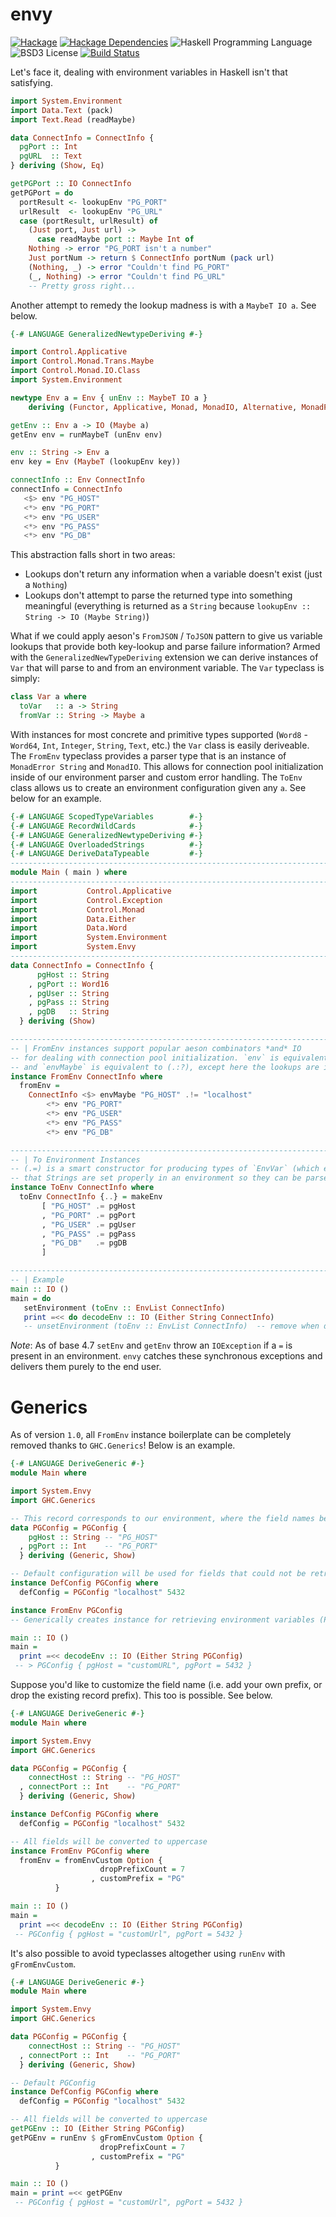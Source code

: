 envy
===================
[![Hackage](https://img.shields.io/hackage/v/envy.svg)](https://hackage.haskell.org/package/envy)
[![Hackage Dependencies](https://img.shields.io/hackage-deps/v/envy.svg)](https://packdeps.haskellers.com/feed?needle=envy)
![Haskell Programming Language](https://img.shields.io/badge/language-Haskell-blue.svg)
![BSD3 License](http://img.shields.io/badge/license-BSD3-brightgreen.svg)
[![Build Status](https://travis-ci.org/dmjio/envy.svg?branch=master)](https://travis-ci.org/dmjio/envy)

Let's face it, dealing with environment variables in Haskell isn't that satisfying.

```haskell
import System.Environment
import Data.Text (pack)
import Text.Read (readMaybe)

data ConnectInfo = ConnectInfo {
  pgPort :: Int
  pgURL  :: Text
} deriving (Show, Eq)

getPGPort :: IO ConnectInfo
getPGPort = do
  portResult <- lookupEnv "PG_PORT"
  urlResult  <- lookupEnv "PG_URL"
  case (portResult, urlResult) of
    (Just port, Just url) ->
      case readMaybe port :: Maybe Int of
	Nothing -> error "PG_PORT isn't a number"
	Just portNum -> return $ ConnectInfo portNum (pack url)
    (Nothing, _) -> error "Couldn't find PG_PORT"
    (_, Nothing) -> error "Couldn't find PG_URL"
    -- Pretty gross right...
```

Another attempt to remedy the lookup madness is with a `MaybeT IO a`. See below.
```haskell
{-# LANGUAGE GeneralizedNewtypeDeriving #-}

import Control.Applicative
import Control.Monad.Trans.Maybe
import Control.Monad.IO.Class
import System.Environment

newtype Env a = Env { unEnv :: MaybeT IO a }
    deriving (Functor, Applicative, Monad, MonadIO, Alternative, MonadPlus)

getEnv :: Env a -> IO (Maybe a)
getEnv env = runMaybeT (unEnv env)

env :: String -> Env a
env key = Env (MaybeT (lookupEnv key))

connectInfo :: Env ConnectInfo
connectInfo = ConnectInfo
   <$> env "PG_HOST"
   <*> env "PG_PORT"
   <*> env "PG_USER"
   <*> env "PG_PASS"
   <*> env "PG_DB"
```
This abstraction falls short in two areas:
  - Lookups don't return any information when a variable doesn't exist (just a `Nothing`)
  - Lookups don't attempt to parse the returned type into something meaningful (everything is returned as a `String` because `lookupEnv :: String -> IO (Maybe String)`)

What if we could apply aeson's `FromJSON` / `ToJSON` pattern to give us variable lookups that provide both key-lookup and parse failure information?
Armed with the `GeneralizedNewTypeDeriving` extension we can derive instances of `Var` that will parse to and from an environment variable. The `Var` typeclass is simply:
```haskell
class Var a where
  toVar   :: a -> String
  fromVar :: String -> Maybe a
```
With instances for most concrete and primitive types supported (`Word8` - `Word64`, `Int`, `Integer`, `String`, `Text`, etc.) the `Var` class is easily deriveable. The `FromEnv` typeclass provides a parser type that is an instance of `MonadError String` and `MonadIO`. This allows for connection pool initialization inside of our environment parser and custom error handling. The `ToEnv` class allows us to create an environment configuration given any `a`. See below for an example.

```haskell
{-# LANGUAGE ScopedTypeVariables        #-}
{-# LANGUAGE RecordWildCards            #-}
{-# LANGUAGE GeneralizedNewtypeDeriving #-}
{-# LANGUAGE OverloadedStrings          #-}
{-# LANGUAGE DeriveDataTypeable         #-}
------------------------------------------------------------------------------
module Main ( main ) where
------------------------------------------------------------------------------
import           Control.Applicative
import           Control.Exception
import           Control.Monad
import           Data.Either
import           Data.Word
import           System.Environment
import           System.Envy
------------------------------------------------------------------------------
data ConnectInfo = ConnectInfo {
      pgHost :: String
    , pgPort :: Word16
    , pgUser :: String
    , pgPass :: String
    , pgDB   :: String
  } deriving (Show)

------------------------------------------------------------------------------
-- | FromEnv instances support popular aeson combinators *and* IO
-- for dealing with connection pool initialization. `env` is equivalent to (.:) in `aeson`
-- and `envMaybe` is equivalent to (.:?), except here the lookups are impure.
instance FromEnv ConnectInfo where
  fromEnv =
    ConnectInfo <$> envMaybe "PG_HOST" .!= "localhost"
		<*> env "PG_PORT"
		<*> env "PG_USER"
		<*> env "PG_PASS"
		<*> env "PG_DB"

------------------------------------------------------------------------------
-- | To Environment Instances
-- (.=) is a smart constructor for producing types of `EnvVar` (which ensures
-- that Strings are set properly in an environment so they can be parsed properly
instance ToEnv ConnectInfo where
  toEnv ConnectInfo {..} = makeEnv
       [ "PG_HOST" .= pgHost
       , "PG_PORT" .= pgPort
       , "PG_USER" .= pgUser
       , "PG_PASS" .= pgPass
       , "PG_DB"   .= pgDB
       ]

------------------------------------------------------------------------------
-- | Example
main :: IO ()
main = do
   setEnvironment (toEnv :: EnvList ConnectInfo)
   print =<< do decodeEnv :: IO (Either String ConnectInfo)
   -- unsetEnvironment (toEnv :: EnvList ConnectInfo)  -- remove when done
```

*Note*: As of base 4.7 `setEnv` and `getEnv` throw an `IOException` if a `=` is present in an environment. `envy` catches these synchronous exceptions and delivers them
purely to the end user.

Generics
===================

As of version `1.0`, all `FromEnv` instance boilerplate can be completely removed thanks to `GHC.Generics`! Below is an example.

```haskell
{-# LANGUAGE DeriveGeneric #-}
module Main where

import System.Envy
import GHC.Generics

-- This record corresponds to our environment, where the field names become the variable names, and the values the environment variable value
data PGConfig = PGConfig {
    pgHost :: String -- "PG_HOST"
  , pgPort :: Int    -- "PG_PORT"
  } deriving (Generic, Show)

-- Default configuration will be used for fields that could not be retrieved from the environment
instance DefConfig PGConfig where
  defConfig = PGConfig "localhost" 5432

instance FromEnv PGConfig
-- Generically creates instance for retrieving environment variables (PG_HOST, PG_PORT)

main :: IO ()
main =
  print =<< decodeEnv :: IO (Either String PGConfig)
 -- > PGConfig { pgHost = "customURL", pgPort = 5432 }
```

Suppose you'd like to customize the field name (i.e. add your own prefix, or drop the existing record prefix). This too is possible. See below.

```haskell
{-# LANGUAGE DeriveGeneric #-}
module Main where

import System.Envy
import GHC.Generics

data PGConfig = PGConfig {
    connectHost :: String -- "PG_HOST"
  , connectPort :: Int    -- "PG_PORT"
  } deriving (Generic, Show)

instance DefConfig PGConfig where
  defConfig = PGConfig "localhost" 5432

-- All fields will be converted to uppercase
instance FromEnv PGConfig where
  fromEnv = fromEnvCustom Option {
                    dropPrefixCount = 7
                  , customPrefix = "PG"
		  }

main :: IO ()
main =
  print =<< decodeEnv :: IO (Either String PGConfig)
 -- PGConfig { pgHost = "customUrl", pgPort = 5432 }
```

It's also possible to avoid typeclasses altogether using `runEnv` with `gFromEnvCustom`.

```haskell
{-# LANGUAGE DeriveGeneric #-}
module Main where

import System.Envy
import GHC.Generics

data PGConfig = PGConfig {
    connectHost :: String -- "PG_HOST"
  , connectPort :: Int    -- "PG_PORT"
  } deriving (Generic, Show)

-- Default PGConfig
instance DefConfig PGConfig where
  defConfig = PGConfig "localhost" 5432

-- All fields will be converted to uppercase
getPGEnv :: IO (Either String PGConfig)
getPGEnv = runEnv $ gFromEnvCustom Option {
                    dropPrefixCount = 7
                  , customPrefix = "PG"
		  }

main :: IO ()
main = print =<< getPGEnv
 -- PGConfig { pgHost = "customUrl", pgPort = 5432 }
```
